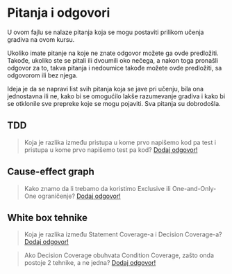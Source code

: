 # Pitanja i odgovori

U ovom fajlu se nalaze pitanja koja se mogu postaviti prilikom učenja gradiva na ovom kursu.

Ukoliko imate pitanje na koje ne znate odgovor možete ga ovde predložiti. Takođe, ukoliko
ste se pitali ili dvoumili oko nečega, a nakon toga pronašli odgovor za to, takva pitanja
i nedoumice takođe možete ovde predložiti, sa odgovorom ili bez njega.

Ideja je da se napravi list svih pitanja koja se jave pri učenju, bila ona jednostavna ili ne, kako bi se omogućilo lakše razumevanje gradiva i kako bi se otklonile sve prepreke koje se
mogu pojaviti. Sva pitanja su dobrodošla.

## TDD

> Koja je razlika između pristupa u kome prvo napišemo kod pa test i pristupa u kome prvo napišemo test pa kod?
[Dodaj odgovor!](https://github.com/imioer/kts/edit/main/pitanja_i_odgovori.md)

## Cause-effect graph

> Kako znamo da li trebamo da koristimo Exclusive ili One-and-Only-One ograničenje?
[Dodaj odgovor!](https://github.com/imioer/kts/edit/main/pitanja_i_odgovori.md)

## White box tehnike

> Koja je razlika između Statement Coverage-a i Decision Coverage-a?
[Dodaj odgovor!](https://github.com/imioer/kts/edit/main/pitanja_i_odgovori.md)

> Ako Decision Coverage obuhvata Condition Coverage, zašto onda postoje 2 tehnike, a ne jedna?
[Dodaj odgovor!](https://github.com/imioer/kts/edit/main/pitanja_i_odgovori.md)


<!-- <details>
  <summary>
  <b>
    Odgovor <a href="https://github.com/imioer/kts/edit/main/pitanja_i_odgovori.md">(Dodaj odgovor!)</a>
  </b>
  </summary>
 < ! - - Obrišite komentar i unesite odgovor na ovo pitanje - - >
</details> 
-->